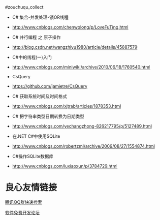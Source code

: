 #zouchuqu_collect

- C# 集合-并发处理-锁OR线程
- http://www.cnblogs.com/chenwolong/p/LoveFuTing.html

- C# 并行编程 之 原子操作
- http://blog.csdn.net/wangzhiyu1980/article/details/45887579

- C#中的线程(一)入门
- http://www.cnblogs.com/miniwiki/archive/2010/06/18/1760540.html

- CsQuery
- https://github.com/jamietre/CsQuery

- C# 获取系统时间及时间格式
- http://www.cnblogs.com/xjtrab/articles/1878353.html
- C# 把字符串类型日期转换为日期类型
- http://www.cnblogs.com/yechangzhong-826217795/p/5127489.html
- 在.NET C#中使用SQLite
- http://www.cnblogs.com/robertzml/archive/2009/08/27/1554874.html
- C#操作SQLite数据库
- http://www.cnblogs.com/luxiaoxun/p/3784729.html

 # 良心友情链接

[腾讯QQ群快速检索](http://u.720life.cn/s/8cf73f7c)

[软件免费开发论坛](http://u.720life.cn/s/bbb01dc0)